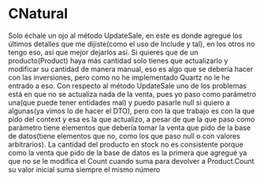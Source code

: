 # CNatural
Solo échale un ojo al método UpdateSale, en este es donde agregué los últimos detalles que me dijiste(como el uso de Include y tal), en los otros no tengo eso,
así que mejor dejarlos así. 
Si quieres que de un producto(Product) haya más cantidad solo tienes que actualizarlo y modificar su cantidad de manera manual, eso es algo que se debería hacer
con las inversiones, pero como no he implementado Quartz no le he entrado a eso.
Con respecto al método UpdateSale uno de los problemas está en que no se actualiza nada de la venta, pues yo paso como parámetro una(que puede tener entidades mal) 
y puedo pasarle null si quiero a algunas(ya vimos lo de hacer el DTO), pero con la que trabajo es con la que pido del context y esa es la que actualizo, a pesar de que
la que paso como parámetro tiene elementos que debería tomar la venta que pido de la base de datos(tiene elementos que no, como los que paso null o con valores
arbitrarios). La cantidad del producto en stock no es consistente porque como la venta que pido de la base de datos es la primera que agregué ya que no se le modifica el
Count cuando suma para devolver a Product.Count su valor inicial suma siempre el mismo número
